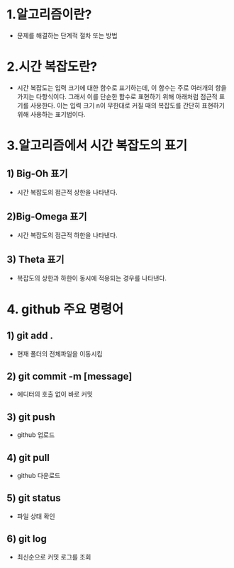 # 1.알고리즘이란?
- 문제를 해결하는 단계적 절차 또는 방법  

# 2.시간 복잡도란?
- 시간 복잡도는 입력 크기에 대한 함수로 표기하는데, 이 함수는 주로 여러개의 항을 가지는 다항식이다. 그래서 이를 단순한 함수로 표현하기 위해 아래처럼 점근적 표기를 사용한다. 이는 입력 크기 n이 무한대로 커질 때의 복잡도를 간단히 표현하기 위해 사용하는 표기법이다.  

# 3.알고리즘에서 시간 복잡도의 표기
 ## 1) Big-Oh 표기
-    시간 복잡도의 점근적 상한을 나타낸다.  
##  2)Big-Omega 표기
-   시간 복잡도의 점근적 하한을 나타낸다.
##  3) Theta 표기
- 복잡도의 상한과 하한이 동시에 적용되는 경우를 나타낸다.
# 4. github 주요 명령어
##  1) git add .
- 현재 폴더의 전체파일을 이동시킴
## 2) git commit -m [message]
 - 에디터의 호출 없이 바로 커밋  
 ## 3) git push
 - github 업로드  
 ## 4) git pull
 - github 다운로드  
 ## 5) git status  
 - 파일 상태 확인  
 ## 6) git log
 - 최신순으로 커밋 로그를 조회
